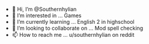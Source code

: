 - 👋 Hi, I’m @Southernhylian
- 👀 I’m interested in ... Games
- 🌱 I’m currently learning ... English 2 in highschool
- 💞️ I’m looking to collaborate on ... Mod spell checking
- 📫 How to reach me ... u/southernhylian on reddit

<!---
Southernhylian/Southernhylian is a ✨ special ✨ repository because its `README.md` (this file) appears on your GitHub profile.
You can click the Preview link to take a look at your changes.
--->
